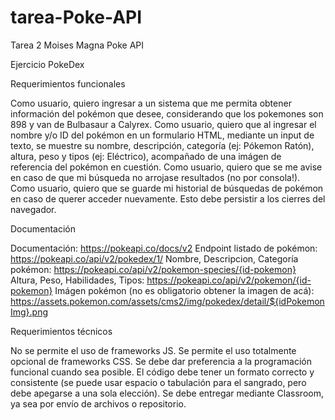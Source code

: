 # tarea-Poke-API
Tarea 2 Moises Magna Poke API

Ejercicio PokeDex

Requerimientos funcionales

Como usuario, quiero ingresar a un sistema que me permita obtener información del pokémon que desee, considerando que los pokemones son 898 y van de Bulbasaur a Calyrex.
Como usuario, quiero que al ingresar el nombre y/o ID del pokémon en un formulario HTML, mediante un input de texto, se muestre su nombre, descripción, categoría (ej: Pókemon Ratón), altura, peso y tipos (ej: Eléctrico), acompañado de una imágen de referencia del pokémon en cuestión.
Como usuario, quiero que se me avise en caso de que mi búsqueda no arrojase resultados (no por consola!).
Como usuario, quiero que se guarde mi historial de búsquedas de pokémon en caso de querer acceder nuevamente. Esto debe persistir a los cierres del navegador.


Documentación

Documentación: https://pokeapi.co/docs/v2
Endpoint listado de pokémon: https://pokeapi.co/api/v2/pokedex/1/
Nombre, Descripcion, Categoría pokémon: https://pokeapi.co/api/v2/pokemon-species/{id-pokemon}
Altura, Peso, Habilidades, Tipos: https://pokeapi.co/api/v2/pokemon/{id-pokemon}
Imágen pokémon (no es obligatorio obtener la imagen de acá): https://assets.pokemon.com/assets/cms2/img/pokedex/detail/${idPokemonImg}.png


Requerimientos técnicos

No se permite el uso de frameworks JS.
Se permite el uso totalmente opcional de frameworks CSS.
Se debe dar preferencia a la programación funcional cuando sea posible.
El código debe tener un formato correcto y consistente (se puede usar espacio o tabulación para el sangrado, pero debe apegarse a una sola elección).
Se debe entregar mediante Classroom, ya sea por envío de archivos o repositorio.
